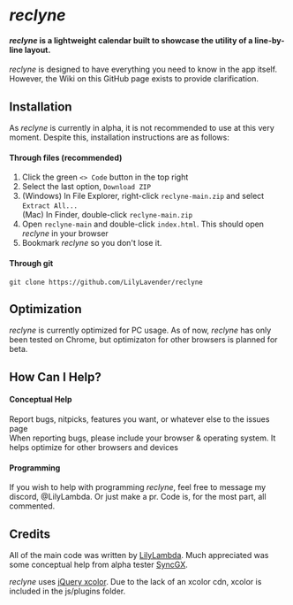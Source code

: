 # *reclyne*
#### *reclyne* is a lightweight calendar built to showcase the utility of a line-by-line layout.
*reclyne* is designed to have everything you need to know in the app itself. However, the Wiki on this GitHub page exists to provide clarification.

## Installation
As *reclyne* is currently in alpha, it is not recommended to use at this very moment. Despite this, installation instructions are as follows:  

#### Through files (recommended)
1. Click the green `<> Code` button in the top right
2. Select the last option, `Download ZIP`
3. (Windows) In File Explorer, right-click `reclyne-main.zip` and select `Extract All...`  
(Mac) In Finder, double-click `reclyne-main.zip`
4. Open `reclyne-main` and double-click `index.html`. This should open *reclyne* in your browser
5. Bookmark *reclyne* so you don't lose it.

#### Through git
`git clone https://github.com/LilyLavender/reclyne`

## Optimization
*reclyne* is currently optimized for PC usage. As of now, *reclyne* has only been tested on Chrome, but optimizaton for other browsers is planned for beta.

## How Can I Help?
#### Conceptual Help
Report bugs, nitpicks, features you want, or whatever else to the issues page  
When reporting bugs, please include your browser & operating system. It helps optimize for other browsers and devices
#### Programming
If you wish to help with programming *reclyne*, feel free to message my discord, @LilyLambda. Or just make a pr. Code is, for the most part, all commented.

## Credits
All of the main code was written by [LilyLambda](https://github.com/LilyLavender). Much appreciated was some conceptual help from alpha tester [SyncGX](https://twitter.com/eguzerokkuman).

*reclyne* uses [jQuery xcolor](https://github.com/infusion/jQuery-xcolor). Due to the lack of an xcolor cdn, xcolor is included in the js/plugins folder.